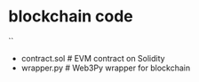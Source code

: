 # blockchain code
``
- contract.sol  # EVM contract on Solidity
- wrapper.py # Web3Py wrapper for blockchain
